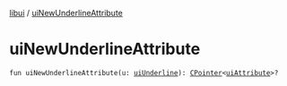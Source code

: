 [libui](index.md) / [uiNewUnderlineAttribute](./ui-new-underline-attribute.md)

# uiNewUnderlineAttribute

`fun uiNewUnderlineAttribute(u: `[`uiUnderline`](ui-underline.md)`): `[`CPointer`](../kotlinx.cinterop/-c-pointer/index.md)`<`[`uiAttribute`](ui-attribute.md)`>?`
